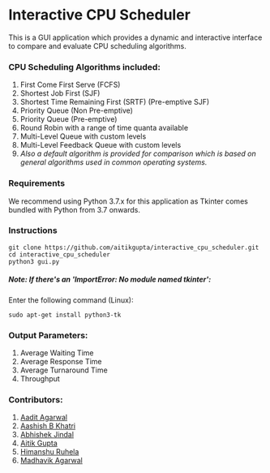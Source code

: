 # Interactive CPU Scheduler
This is a GUI application which provides a dynamic and interactive interface to compare and evaluate CPU scheduling algorithms.

### CPU Scheduling Algorithms included:
1.   First Come First Serve (FCFS)
2.   Shortest Job First (SJF)
3.   Shortest Time Remaining First (SRTF) (Pre-emptive SJF)
4.	 Priority Queue (Non Pre-emptive)
5.	 Priority Queue (Pre-emptive)
6.	 Round Robin with a range of time quanta available
7.	 Multi-Level Queue with custom levels
8.	 Multi-Level Feedback Queue with custom levels
9.   *Also a default algorithm is provided for comparison which is based on general algorithms used in common operating systems.* 

### Requirements
We recommend using Python 3.7.x for this application as Tkinter comes bundled with Python from 3.7 onwards.

### Instructions
```
git clone https://github.com/aitikgupta/interactive_cpu_scheduler.git
cd interactive_cpu_scheduler
python3 gui.py
```
##### Note: If there's an 'ImportError: No module named tkinter':
Enter the following command (Linux):
```
sudo apt-get install python3-tk
```

### Output Parameters:
1.   Average Waiting Time
2.   Average Response Time
3.   Average Turnaround Time
4.   Throughput

### Contributors:
1.	 [Aadit Agarwal](https://github.com/aaditagarwal)
2.	 [Aashish B Khatri](https://github.com/aashish-khatri)
3.	 [Abhishek Jindal](https://github.com/abhishekjindal09)
4. 	 [Aitik Gupta](https://github.com/aitikgupta)
5. 	 [Himanshu Ruhela](https://github.com/verdantfire)
6.	 [Madhavik Agarwal](https://github.com/madhavik0512)
